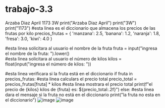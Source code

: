 # trabajo-3.3
Arzaba Diaz April 1173 3W
print("Arzaba Diaz April")
print("3W")
print("1173")
#esta linea es el diccionario que almacena los precios de las frutas por kilo
precios_frutas = {
    'manzana': 2.5,
    'banana': 1.2,
    'naranja': 1.8,
    'fresa': 3.0,
    'kiwi': 4.0
}

#esta linea solicitara al usuario el nombre de la fruta
fruta = input("ingresa el nombre de la fruta: ").lower()  
#esta linea solicitara al usuario el número de kilos
kilos = float(input("ingresa el número de kilos: "))

#esta linea verificara si la fruta está en el diccionario
if fruta in precios_frutas:
    #esta linea  calculars el precio total
    precio_total = precios_frutas[fruta] * kilos
    #esta linea mostrara el precio total
    print(f"el precio de {kilos} kilos de {fruta} es: ${precio_total:.2f}")
else:
    #esta linea dara el mensaje si la fruta no está en el diccionario
    print("la fruta no esta en el diccionario")
![image](https://github.com/user-attachments/assets/28a6d324-f2b4-4cc3-b930-4e8b9efdeda4)
![image](https://github.com/user-attachments/assets/87dce1df-f1f3-4366-af47-3cde2bc37499)

